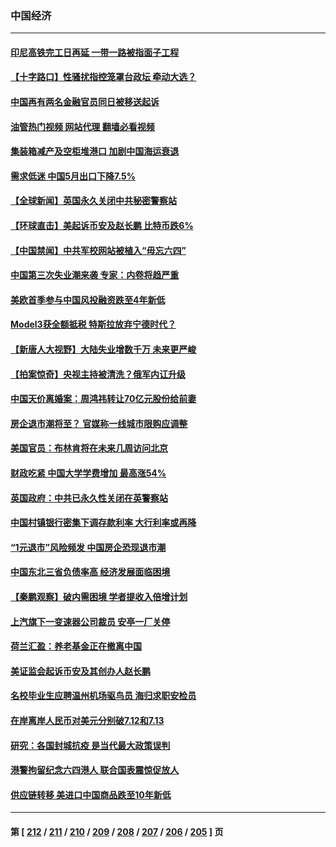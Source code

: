 ### 中国经济
---
#### [印尼高铁完工日再延 一带一路被指面子工程](../../pages/ncid283/n14011899.md?06081245) 
#### [【十字路口】性骚扰指控笼罩台政坛 牵动大选？](../../pages/ncid283/n14011774.md?06081245) 
#### [中国再有两名金融官员同日被移送起诉](../../pages/ncid283/n14011594.md?06081245) 
#### [油管热门视频 网站代理 翻墙必看视频](http://138.2.39.72:81/youtube.html?epic-marker?06081245)
#### [集装箱减产及空柜堆港口 加剧中国海运衰退](../../pages/ncid283/n14011568.md?06081245) 
#### [需求低迷 中国5月出口下降7.5%](../../pages/ncid283/n14011567.md?06081245) 
#### [【全球新闻】英国永久关闭中共秘密警察站](../../pages/ncid283/n14011562.md?06081245) 
#### [【环球直击】美起诉币安及赵长鹏 比特币跌6%](../../pages/ncid283/n14011258.md?06081245) 
#### [【中国禁闻】中共军校网站被植入“毋忘六四”](../../pages/ncid283/n14011262.md?06081245) 
#### [中国第三次失业潮来袭 专家：内卷将趋严重](../../pages/ncid283/n14011445.md?06081245) 
#### [美欧首季参与中国风投融资跌至4年新低](../../pages/ncid283/n14011291.md?06081245) 
#### [Model3获全额抵税 特斯拉放弃宁德时代？](../../pages/ncid283/n14011278.md?06081245) 
#### [【新唐人大视野】大陆失业增数千万 未来更严峻](../../pages/ncid283/n14011270.md?06081245) 
#### [【拍案惊奇】央视主持被清洗？俄军内讧升级](../../pages/ncid283/n14011239.md?06081245) 
#### [中国天价离婚案：周鸿祎转让70亿元股份给前妻](../../pages/ncid283/n14011256.md?06081245) 
#### [房企退市潮将至？ 官媒称一线城市限购应调整](../../pages/ncid283/n14010607.md?06081245) 
#### [美国官员：布林肯将在未来几周访问北京](../../pages/ncid283/n14011190.md?06081245) 
#### [财政吃紧 中国大学学费增加 最高涨54%](../../pages/ncid283/n14011017.md?06081245) 
#### [英国政府：中共已永久性关闭在英警察站](../../pages/ncid283/n14011149.md?06081245) 
#### [中国村镇银行密集下调存款利率 大行利率或再降](../../pages/ncid283/n14011016.md?06081245) 
#### [“1元退市”风险频发 中国房企恐现退市潮](../../pages/ncid283/n14010945.md?06081245) 
#### [中国东北三省负债率高 经济发展面临困境](../../pages/ncid283/n14010905.md?06081245) 
#### [【秦鹏观察】破内需困境 学者提收入倍增计划](../../pages/ncid283/n14010741.md?06081245) 
#### [上汽旗下一变速器公司裁员 安亭一厂关停](../../pages/ncid283/n14010613.md?06081245) 
#### [荷兰汇盈：养老基金正在撤离中国](../../pages/ncid283/n14010517.md?06081245) 
#### [美证监会起诉币安及其创办人赵长鹏](../../pages/ncid283/n14010534.md?06081245) 
#### [名校毕业生应聘温州机场驱鸟员 海归求职安检员](../../pages/ncid283/n14010484.md?06081245) 
#### [在岸离岸人民币对美元分别破7.12和7.13](../../pages/ncid283/n14010323.md?06081245) 
#### [研究：各国封城抗疫 是当代最大政策误判](../../pages/ncid283/n14010427.md?06081245) 
#### [港警拘留纪念六四港人 联合国表震惊促放人](../../pages/ncid283/n14010296.md?06081245) 
#### [供应链转移 美进口中国商品跌至10年新低](../../pages/ncid283/n14009843.md?06081245) 

---
#### 第 [ [212](./212.md?06081245) / [211](./211.md?06081245) / [210](./210.md?06081245) / [209](./209.md?06081245) / [208](./208.md?06081245) / [207](./207.md?06081245) / [206](./206.md?06081245) / [205](./205.md?06081245) ] 页
